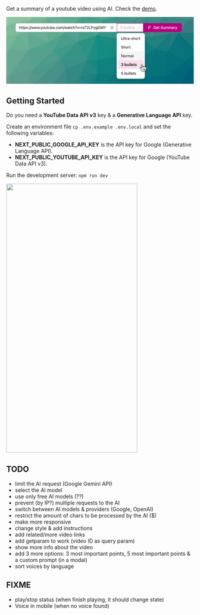 Get a summary of a youtube video using AI. Check the [demo](https://yt-summary-next.vercel.app/).

![Preview](public/images/preview.jpg)

## Getting Started

Do you need a **YouTube Data API v3** key & a **Generative Language API** key.

Create an environment file `cp .env.example .env.local` and set the following variables:

- **NEXT_PUBLIC_GOOGLE_API_KEY** is the API key for Google (Generative Language API).
- **NEXT_PUBLIC_YOUTUBE_API_KEY** is the API key for Google (YouTube Data API v3).

Run the development server: `npm run dev`

[<img src="https://www.visitanyplace.com/github/yt-summary/demo.gif" width="352" height="720">](https://www.youtube.com/watch?v=pSDKd6i6Riw)

## TODO

- limit the AI request (Google Gemini API)
- select the AI model
- use only free AI models (??)
- prevent (by IP?) multiple requests to the AI
- switch between AI models & providers (Google, OpenAI)
- restrict the amount of chars to be processed by the AI ($)
- make more responsive
- change style & add instructions
- add related/more video links
- add getparam to work (video ID as query param)
- show more info about the video
- add 3 more options: 3 most important points, 5 most important points & a custom prompt (in a modal)
- sort voices by language

## FIXME

- play/stop status (when finish playing, it should change state)
- Voice in mobile (when no voice found)
